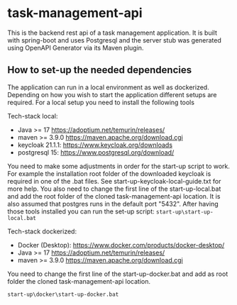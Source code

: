 # task-management-api

This is the backend rest api of a task management application.
It is built with spring-boot and uses Postgresql and the
server stub was generated using OpenAPI Generator via its Maven plugin.

## How to set-up the needed dependencies

The application can run in a local environment as well as dockerized.
Depending on how you wish to start the application different setups are required.
For a local setup you need to install the following tools

Tech-stack local:
- Java >= 17 https://adoptium.net/temurin/releases/
- maven >= 3.9.0 https://maven.apache.org/download.cgi
- keycloak 21.1.1: https://www.keycloak.org/downloads
- postgresql 15: https://www.postgresql.org/download/

You need to make some adjustments in order for the start-up script to work.
For example the installation root folder of the downloaded keycloak is required in one of the .bat files.
See start-up-keycloak-local-guide.txt for more help.
You also need to change the first line of the start-up-local.bat and add the root folder of the cloned
task-management-api location.
It is also assumed that postgres runs in the default port "5432".
After having those tools installed you can run the set-up script:
`start-up\start-up-local.bat`

Tech-stack dockerized:
- Docker (Desktop): https://www.docker.com/products/docker-desktop/
- Java >= 17 https://adoptium.net/temurin/releases/
- maven >= 3.9.0 https://maven.apache.org/download.cgi

You need to change the first line of the start-up-docker.bat and add as root folder the cloned
task-management-api location.

`start-up\docker\start-up-docker.bat`
